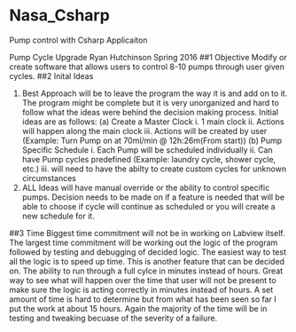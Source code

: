 # Nasa_Csharp
Pump control with Csharp Applicaiton 

Pump Cycle Upgrade
Ryan Hutchinson
Spring 2016
##1 Objective
Modify or create software that allows users to control 8-10 pumps through user given cycles.
##2 Inital Ideas
1. Best Approach will be to leave the program the way it is and add on to it. The program might be
complete but it is very unorganized and hard to follow what the ideas were behind the decision making
process. Initial ideas are as follows:
(a) Create a Master Clock
i. 1 main clock
ii. Actions will happen along the main clock
iii. Actions will be created by user (Example: Turn Pump on at 70ml/min @ 12h:26m(From
start))
(b) Pump Specific Schedule
i. Each Pump will be scheduled individually
ii. Can have Pump cycles predefined (Example: laundry cycle, shower cycle, etc.)
iii. will need to have the abilty to create custom cycles for unknown circumstances
2. ALL Ideas will have manual override or the ability to control specific pumps. Decision needs to be
made on if a feature is needed that will be able to choose if cycle will continue as scheduled or you
will create a new schedule for it.

##3 Time
Biggest time commitment will not be in working on Labview itself. The largest time commitment will be
working out the logic of the program followed by testing and debugging of decided logic. The easiest way to
test all the logic is to speed up time. This is another feature that can be decided on. The ability to run through
a full cylce in minutes instead of hours. Great way to see what will happen over the time that user will not be
present to make sure the logic is acting correctly in minutes instead of hours. A set amount of time is hard
to determine but from what has been seen so far I put the work at about 15 hours. Again the majority of the
time will be in testing and tweaking becuase of the severity of a failure.
